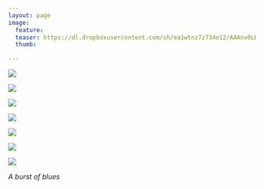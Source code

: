 ```yaml
---
layout: page
image:
  feature:
  teaser: https://dl.dropboxusercontent.com/sh/ea1wtnz7z734o12/AAAnv0LDyergGtotmH0HZ0lAa/luontokuvat/kev%C3%A4t/4/DS51293-245px.jpg
  thumb:

---
```


[![](https://dl.dropboxusercontent.com/sh/ea1wtnz7z734o12/AABRqFVaeKm7LMiDYhUAI6hRa/luontokuvat/kev%C3%A4t/4/DS51291-800px.jpg)](https://dl.dropboxusercontent.com/sh/ea1wtnz7z734o12/AAAo03PM_m7N45BWhi97wm4pa/luontokuvat/kev%C3%A4t/4/DS51291.jpg)

[![](https://dl.dropboxusercontent.com/sh/ea1wtnz7z734o12/AADvDzHRMWxLQaVq91NC9E3wa/luontokuvat/kev%C3%A4t/4/DS51293-800px.jpg)](https://dl.dropboxusercontent.com/sh/ea1wtnz7z734o12/AABFPdIid3tbwrU-32FTDhpqa/luontokuvat/kev%C3%A4t/4/DS51293.jpg)

[![](https://dl.dropboxusercontent.com/sh/ea1wtnz7z734o12/AADkXxgHiRCpQKA0QNLKtCCba/luontokuvat/kev%C3%A4t/4/DS51295-800px.jpg)](https://dl.dropboxusercontent.com/sh/ea1wtnz7z734o12/AACmH1HHkG4bMUtFBZyKE4z1a/luontokuvat/kev%C3%A4t/4/DS51295.jpg)

[![](https://dl.dropboxusercontent.com/sh/ea1wtnz7z734o12/AACKLc-HAQxk1LdCQDSWdSwFa/luontokuvat/kev%C3%A4t/4/DS51323-800px.jpg)](https://dl.dropboxusercontent.com/sh/ea1wtnz7z734o12/AACoZ62fGrMsq_ttzQaFp3_Ma/luontokuvat/kev%C3%A4t/4/DS51323.jpg)

[![](https://dl.dropboxusercontent.com/sh/ea1wtnz7z734o12/AAD7Ls-D_5tntlhwnQNmAUu6a/luontokuvat/kev%C3%A4t/4/DS51332-800px.jpg)](https://dl.dropboxusercontent.com/sh/ea1wtnz7z734o12/AACR8F2EdcQ8Vzd7hSjWP-Pra/luontokuvat/kev%C3%A4t/4/DS51332.jpg)

[![](https://dl.dropboxusercontent.com/sh/ea1wtnz7z734o12/AAA_u47VRIj1zEpwTavl75h7a/luontokuvat/kev%C3%A4t/4/DS51338-800px.jpg)](https://dl.dropboxusercontent.com/sh/ea1wtnz7z734o12/AAA2O19IyybmxbWQnDXpljXTa/luontokuvat/kev%C3%A4t/4/DS51338.jpg)

[![](https://dl.dropboxusercontent.com/sh/ea1wtnz7z734o12/AAAq4mnU0AhODD3end4HxTcma/luontokuvat/kev%C3%A4t/4/DS51339-800px.jpg)](https://dl.dropboxusercontent.com/sh/ea1wtnz7z734o12/AAC9SE7EldR5p-rGcsNV24iqa/luontokuvat/kev%C3%A4t/4/DS51339.jpg)

*A burst of blues*